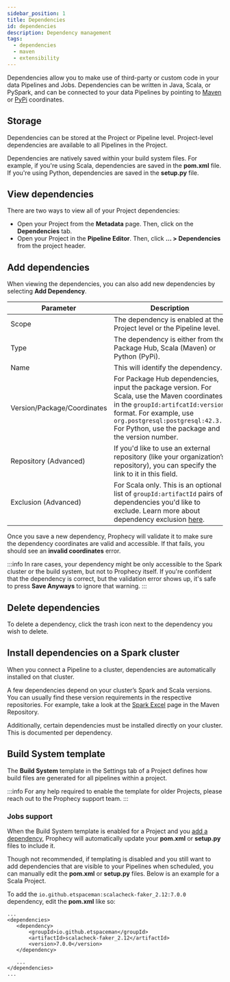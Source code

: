 ```yaml
---
sidebar_position: 1
title: Dependencies
id: dependencies
description: Dependency management
tags:
  - dependencies
  - maven
  - extensibility
---
```


Dependencies allow you to make use of third-party or custom code in your data Pipelines and Jobs. Dependencies can be
written in Java, Scala, or PySpark, and can be connected to your data Pipelines by pointing
to [Maven](https://mvnrepository.com/) or [PyPi](https://pypi.org/) coordinates.

## Storage

Dependencies can be stored at the Project or Pipeline level. Project-level dependencies are available to all Pipelines in the Project.

Dependencies are natively saved within your build system files. For example, if you're using Scala, dependencies are saved in the
**pom.xml** file. If you're using Python, dependencies are saved in the **setup.py** file.

## View dependencies

There are two ways to view all of your Project dependencies:

- Open your Project from the **Metadata** page. Then, click on the **Dependencies** tab.
- Open your Project in the **Pipeline Editor**. Then, click **… > Dependencies** from the project header.

## Add dependencies

When viewing the dependencies, you can also add new dependencies by selecting **Add Dependency**.

| Parameter                   | Description                                                                                                                                                                                                                                                                             |
| --------------------------- | --------------------------------------------------------------------------------------------------------------------------------------------------------------------------------------------------------------------------------------------------------------------------------------- |
| Scope                       | The dependency is enabled at the Project level or the Pipeline level.                                                                                                                                                                                                                   |
| Type                        | The dependency is either from the Package Hub, Scala (Maven) or Python (PyPi).                                                                                                                                                                                                          |
| Name                        | This will identify the dependency.                                                                                                                                                                                                                                                      |
| Version/Package/Coordinates | For Package Hub dependencies, input the package version. For Scala, use the Maven coordinates in the `groupId:artifcatId:version` format. For example, use `org.postgresql:postgresql:42.3.3` For Python, use the package and the version number.                                       |
| Repository (Advanced)       | If you'd like to use an external repository (like your organization’s repository), you can specify the link to it in this field.                                                                                                                                                        |
| Exclusion (Advanced)        | For Scala only. This is an optional list of `groupId:artifactId` pairs of dependencies you'd like to exclude. Learn more about dependency exclusion [here](https://maven.apache.org/guides/introduction/introduction-to-optional-and-excludes-dependencies.html#dependency-exclusions). |

Once you save a new dependency, Prophecy will validate it to make sure the dependency coordinates are valid and accessible. If
that fails, you should see an **invalid coordinates** error.

:::info
In rare cases, your dependency might be only accessible to the Spark cluster or the build system, but not to Prophecy
itself. If you're confident that the dependency is correct, but the validation error shows up, it's safe to press **Save
Anyways** to ignore that warning.
:::

## Delete dependencies

To delete a dependency, click the trash icon next to the dependency you wish to delete.

## Install dependencies on a Spark cluster

When you connect a Pipeline to a cluster, dependencies are automatically installed on that cluster.

A few dependencies depend on your cluster’s Spark and Scala versions. You can usually find these version requirements in the respective repositories. For example, take a look at the [Spark Excel](https://mvnrepository.com/artifact/com.crealytics/spark-excel) page in the Maven Repository.

Additionally, certain dependencies must be installed directly on your cluster. This is documented per dependency.

## Build System template

The **Build System** template in the Settings tab of a Project defines how build files are generated for all pipelines within a project.

:::info
For any help required to enable the template for older Projects, please reach out to the Prophecy support team.
:::

### Jobs support

When the Build System template is enabled for a Project and you [add a dependency](#add-dependencies), Prophecy will automatically update your **pom.xml** or **setup.py** files to include it.

Though not recommended, if templating is disabled and you still want to add dependencies that are visible to your Pipelines when scheduled, you can manually edit the **pom.xml** or **setup.py** files. Below is an example for a Scala Project.

To add the `io.github.etspaceman:scalacheck-faker_2.12:7.0.0` dependency, edit the **pom.xml** like so:

```
...
<dependencies>
   <dependency>
       <groupId>io.github.etspaceman</groupId>
       <artifactId>scalacheck-faker_2.12</artifactId>
       <version>7.0.0</version>
   </dependency>

   ...
</dependencies>
...
```
